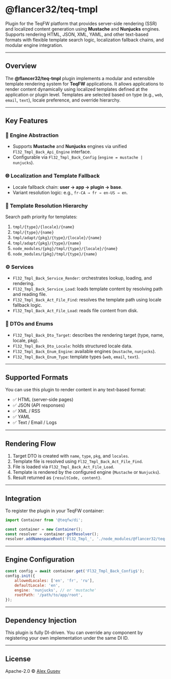 # @flancer32/teq-tmpl

Plugin for the TeqFW platform that provides server-side rendering (SSR) and localized content generation using
**Mustache** and **Nunjucks** engines. Supports rendering HTML, JSON, XML, YAML, and other text-based formats with
flexible template search logic, localization fallback chains, and modular engine integration.

---

## Overview

The **@flancer32/teq-tmpl** plugin implements a modular and extensible template rendering system for **TeqFW**
applications. It allows applications to render content dynamically using localized templates defined at the application
or plugin level. Templates are selected based on type (e.g., `web`, `email`, `text`), locale preference, and override
hierarchy.

---

## Key Features

### 🧩 Engine Abstraction

- Supports **Mustache** and **Nunjucks** engines via unified `Fl32_Tmpl_Back_Api_Engine` interface.
- Configurable via `Fl32_Tmpl_Back_Config` (`engine = mustache | nunjucks`).

### 🌐 Localization and Template Fallback

- Locale fallback chain: **user → app → plugin → base**.
- Variant resolution logic: e.g., `fr-CA → fr → en-US → en`.

### 📁 Template Resolution Hierarchy

Search path priority for templates:

1. `tmpl/{type}/{locale}/{name}`
2. `tmpl/{type}/{name}`
3. `tmpl/adapt/{pkg}/{type}/{locale}/{name}`
4. `tmpl/adapt/{pkg}/{type}/{name}`
5. `node_modules/{pkg}/tmpl/{type}/{locale}/{name}`
6. `node_modules/{pkg}/tmpl/{type}/{name}`

### ⚙️ Services

- `Fl32_Tmpl_Back_Service_Render`: orchestrates lookup, loading, and rendering.
- `Fl32_Tmpl_Back_Service_Load`: loads template content by resolving path and reading file.
- `Fl32_Tmpl_Back_Act_File_Find`: resolves the template path using locale fallback logic.
- `Fl32_Tmpl_Back_Act_File_Load`: reads file content from disk.

### 🧠 DTOs and Enums

- `Fl32_Tmpl_Back_Dto_Target`: describes the rendering target (type, name, locale, pkg).
- `Fl32_Tmpl_Back_Dto_Locale`: holds structured locale data.
- `Fl32_Tmpl_Back_Enum_Engine`: available engines (`mustache`, `nunjucks`).
- `Fl32_Tmpl_Back_Enum_Type`: template types (`web`, `email`, `text`).

---

## Supported Formats

You can use this plugin to render content in any text-based format:

- ✅ HTML (server-side pages)
- ✅ JSON (API responses)
- ✅ XML / RSS
- ✅ YAML
- ✅ Text / Email / Logs

---

## Rendering Flow

1. Target DTO is created with `name`, `type`, `pkg`, and `locales`.
2. Template file is resolved using `Fl32_Tmpl_Back_Act_File_Find`.
3. File is loaded via `Fl32_Tmpl_Back_Act_File_Load`.
4. Template is rendered by the configured engine (`Mustache` or `Nunjucks`).
5. Result returned as `{resultCode, content}`.

---

## Integration

To register the plugin in your TeqFW container:

```js
import Container from '@teqfw/di';

const container = new Container();
const resolver = container.getResolver();
resolver.addNamespaceRoot('Fl32_Tmpl_', './node_modules/@flancer32/teq-tmpl/src');
````

---

## Engine Configuration

```js
const config = await container.get('Fl32_Tmpl_Back_Config$');
config.init({
    allowedLocales: ['en', 'fr', 'ru'],
    defaultLocale: 'en',
    engine: 'nunjucks', // or 'mustache'
    rootPath: '/path/to/app/root',
});
```

---

## Dependency Injection

This plugin is fully DI-driven. You can override any component by registering your own implementation under the same DI
ID.

---

## License

Apache-2.0 © [Alex Gusev](https://github.com/flancer64)